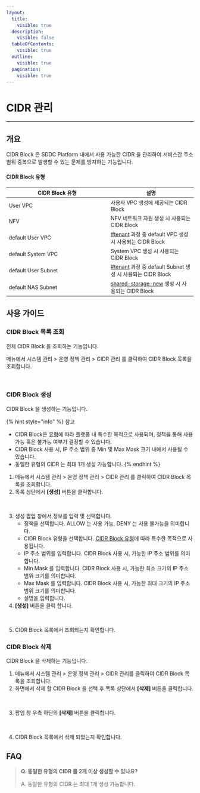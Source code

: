 ```yaml
---
layout:
  title:
    visible: true
  description:
    visible: false
  tableOfContents:
    visible: true
  outline:
    visible: true
  pagination:
    visible: true
---
```


# CIDR 관리

***

## 개요

CIDR Block 은 SDDC Platform 내에서 사용 가능한 CIDR 을 관리하여 서비스간 주소 범위 중복으로 발생할 수 있는 문제를 방지하는 기능입니다.

#### CIDR Block 유형

<table><thead><tr><th width="259.77097505668934">CIDR Block 유형</th><th>설명</th></tr></thead><tbody><tr><td>User VPC</td><td>사용자 VPC 생성에 제공되는 CIDR Block</td></tr><tr><td>NFV</td><td>NFV 네트워크 자원 생성 시 사용되는 CIDR Block</td></tr><tr><td>default User VPC</td><td><a data-mention href="../../tenant-member.md#tenant">#tenant</a> 과정 중 default VPC 생성 시 사용되는 CIDR Block</td></tr><tr><td>default System VPC</td><td>System VPC 생성 시 사용되는 CIDR Block</td></tr><tr><td>default User Subnet</td><td><a data-mention href="../../tenant-member.md#tenant">#tenant</a> 과정 중 default Subnet 생성 시 사용되는 CIDR Block</td></tr><tr><td>default NAS Subnet</td><td><a data-mention href="../../storage/shared-storage-new/">shared-storage-new</a> 생성 시 사용되는 CIDR Block</td></tr></tbody></table>

## 사용 가이드

### CIDR Block 목록 조회

전체 CIDR Block 을 조회하는 기능입니다.

메뉴에서 시스템 관리 > 운영 정책 관리 > CIDR 관리 를 클릭하여 CIDR Block 목록을 조회합니다.

<figure><img src="../../.gitbook/assets/스크린샷 2024-02-05 오후 5.55.11.png" alt=""><figcaption></figcaption></figure>

### CIDR Block 생성

CIDR Block 을 생성하는 기능입니다.

{% hint style="info" %}
참고

* CIDR Block은 [유형](cidr-block.md#cidr-block)에 따라 플랫폼 내 특수한 목적으로 사용되며, 정책을 통해 사용 가능 혹은 불가능 여부가 결정할 수 있습니다.
* CIDR Block 사용 시, IP 주소 범위 중 Min 및 Max Mask 크기 내에서 사용될 수 있습니다.
* 동일한 유형의 CIDR 는 최대 1개 생성 가능합니다.
{% endhint %}

1. 메뉴에서 시스템 관리 > 운영 정책 관리 > CIDR 관리 를 클릭하여 CIDR Block 목록을 조회합니다.
2. 목록 상단에서 **\[생성]** 버튼을 클릭합니다.

<figure><img src="../../.gitbook/assets/스크린샷 2024-01-31 오후 1.48.46.png" alt=""><figcaption></figcaption></figure>

3. 생성 팝업 창에서 정보를 입력 및 선택합니다.
   * 정책을 선택합니다. ALLOW 는 사용 가능, DENY 는 사용 불가능을 의미합니다.
   * CIDR Block 유형을 선택합니다. [CIDR Block 유형](cidr-block.md#cidr-block)에 따라 특수한 목적으로 사용됩니다.
   * IP 주소 범위를 입력합니다. CIDR Block 사용 시, 가능한 IP 주소 범위를 의미합니다.
   * Min Mask 를 입력합니다. CIDR Block 사용 시, 가능한 최소 크기의 IP 주소 범위 크기를 의미합니다.
   * Max Mask 를 입력합니다. CIDR Block 사용 시, 가능한 최대 크기의 IP 주소 범위 크기를 의미합니다.
   * 설명을 입력합니다.
4. **\[생성]** 버튼을 클릭 합니다.

<figure><img src="../../.gitbook/assets/스크린샷 2024-01-31 오후 1.48.59.png" alt=""><figcaption></figcaption></figure>

5. CIDR Block 목록에서 조회되는지 확인합니다.

### CIDR Block 삭제

CIDR Block 을 삭제하는 기능입니다.

1. 메뉴에서 시스템 관리 > 운영 정책 관리 > CIDR 관리를 클릭하여 CIDR Block 목록을 조회합니다.
2. 화면에서 삭제 할 CIDR Block 을 선택 후 목록 상단에서 **\[삭제]** 버튼을 클릭합니다.

<figure><img src="../../.gitbook/assets/스크린샷 2024-01-31 오후 1.49.22.png" alt=""><figcaption></figcaption></figure>

3. 팝업 창 우측 하단의 **\[삭제]** 버튼을 클릭합니다.

<figure><img src="../../.gitbook/assets/스크린샷 2024-01-31 오후 1.49.31.png" alt=""><figcaption></figcaption></figure>

4. CIDR Block 목록에서 삭제 되었는지 확인합니다.

## FAQ

> **Q. 동일한 유형의 CIDR 를 2개 이상 생성할 수 있나요?**
>
> A. 동일한 유형의 CIDR 는 최대 1개 생성 가능합니다.
